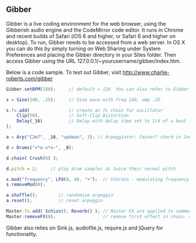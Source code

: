 ## Gibber ##

Gibber is a live coding environment for the web browser, using the Gibberish audio engine and the CodeMirror code editor.
It runs in Chrome and recent builds of Safari (iOS 6 and higher, or Safari 6 and higher on desktop). 
To run, Gibber needs to be accessed from a web server. 
In OS X you can do this by simply turning on Web Sharing under System Preferences and placing the Gibber directory
in your Sites folder. Then access Gibber using the URL 127.0.0.1/~yourusername/gibber/index.htm.

Below is a code sample. To test out Gibber, visit http://www.charlie-roberts.com/gibber

``` javascript
Gibber.setBPM(180);     // default = 120. You can also refer to Gibber as _g.

s = Sine(240, .25);     // Sine wave with freq 240, amp .25.

s.fx.add(               // create an fx chain for oscillator                   
    Clip(50),           // Soft-Clip Distortion
    Delay(_16)          // Delay with delay time set to 1/4 of a beat (1/16th note)
);

a = Arp("C2m7", _16, "updown", 3); // Arpeggiator: Cminor7 chord in 2nd octave, 16th notes, up then down, 3 octave range

d = Drums("x*o-x*o-", _8);

d.chain( Crush(6) );

d.pitch = 2;     // play drum samples at twice their normal pitch

s.mod("frequency", LFO(8, 4), "+");  // Vibrato - modulating frequency by +/- 4Hz 8 times per second
s.removeMod(0);

a.shuffle();        // randomize arpeggio
a.reset();          // reset arpeggio

Master.fx.add( Schizo(), Reverb() ); // Master FX are applied to summed signal of all generators
Master.removeFX(0);                  // remove first effect in chain. don't pass a argument to remove all fx.
```

Gibber also relies on Sink.js, audiofile.js, require.js and jQuery for functionality.
